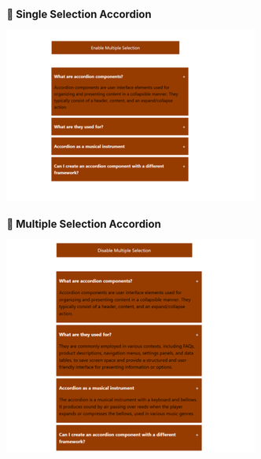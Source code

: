 ## 🧵 Single Selection Accordion
![Single Accordion](./src/assets/Screenshot.png)

## 🧩 Multiple Selection Accordion
![Multiple Accordion](./src/assets/Screenshot2.png)
